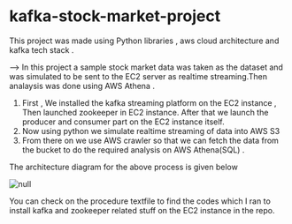 # kafka-stock-market-project
This project was made using Python libraries , aws cloud architecture and kafka tech stack . 


--> In this project a sample stock market data was taken as the dataset and was simulated to be sent to the EC2 server as realtime streaming.Then analaysis was done using AWS Athena .
1) First , We installed the kafka streaming platform on the EC2 instance , Then launched zookeeper in EC2 instance. After that we launch the producer and consumer part on the EC2 instance itself.
2) Now using python we simulate realtime streaming of data into AWS S3 
3) From there on we use AWS crawler so that we can fetch the data from the bucket to do the required analysis on AWS Athena(SQL) . 

The architecture diagram for the above process is given below 


![null](https://user-images.githubusercontent.com/86833210/230042182-ff90e84a-6066-4219-a749-ea064ac014a0.png)

You can check on the procedure textfile to find the codes which I ran to install kafka and zookeeper related stuff on the EC2 instance in the repo.
